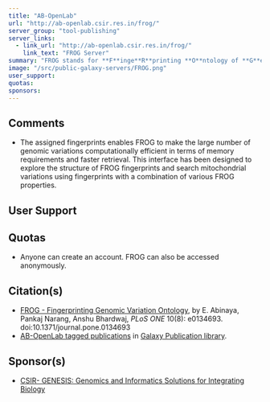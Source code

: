 ```yaml
---
title: "AB-OpenLab"
url: "http://ab-openlab.csir.res.in/frog/"
server_group: "tool-publishing"
server_links: 
  - link_url: "http://ab-openlab.csir.res.in/frog/"
    link_text: "FROG Server"
summary: "FROG stands for **F**inge**R**printing **O**ntology of **G**enomic variations. FROG fingerprints have been devised to capture genomic variations at various levels. "
image: "/src/public-galaxy-servers/FROG.png"
user_support: 
quotas: 
sponsors: 
---
```


## Comments

* The assigned fingerprints enables FROG to make the large number of genomic variations computationally efficient in terms of memory requirements and faster retrieval. This interface has been designed to explore the structure of FROG fingerprints and search mitochondrial variations using fingerprints with a combination of various FROG properties.

## User Support


## Quotas

* Anyone can create an account.  FROG can also be accessed anonymously.

## Citation(s)

* [FROG - Fingerprinting Genomic Variation Ontology](http://journals.plos.org/plosone/article?id=10.1371/journal.pone.0134693), by E. Abinaya, Pankaj Narang, Anshu Bhardwaj, *PLoS ONE* 10(8): e0134693. doi:10.1371/journal.pone.0134693
* [AB-OpenLab tagged publications](https://www.zotero.org/groups/1732893/galaxy/items/tag/%3EAB-OpenLab) in [Galaxy Publication library](/src/publication-library/index.md).

## Sponsor(s)

* [CSIR- GENESIS: Genomics and Informatics Solutions for Integrating Biology](http://crdd.osdd.net/genesis/genome.html)
